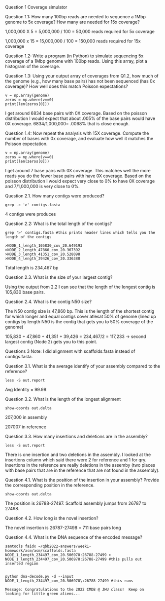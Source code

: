 

Question 1 Coverage simulator

Question 1.1: How many 100bp reads are needed to sequence a 1Mbp genome to 5x coverage? How many are needed for 15x coverage?

1,000,000 X 5 = 5,000,000 / 100 = 50,000 reads required for 5x coverage


1,000,000 x 15 = 15,000,000 / 100 = 150,000 reads required for 15x coverage

Question 1.2: Write a program (in Python) to simulate sequencing 5x coverage of a 1Mbp genome with 100bp reads. Using this array, plot a histogram of the coverage. 

Question 1.3: Using your output array of coverages from Q1.2, how much of the genome (e.g., how many base pairs) has not been sequenced (has 0x coverage)? How well does this match Poisson expectations?

```
v = np.array(genome)
zeros = np.where(v==0)
print(len(zeros[0]))

```

I get around 6834 base pairs with 0X coverage. Based on the poisson distribution I would expect that about .005% of the base pairs would have 0X coverage. 6834/1,000,000= .0068% that is close enough. 

Question 1.4: Now repeat the analysis with 15X coverage. Compute the number of bases with 0x coverage, and evaluate how well it matches the Poisson expectation.

```
v = np.array(genome)
zeros = np.where(v==0)
print(len(zeros[0]))

```

I get around 7 base pairs with 0X coverage. This matches well the more reads you do the fewer base pairs with have 0X coverage. Based on the poisson distribution I would expect very close to 0% to have 0X coverage and 7/1,000,000 is very close to 0%.


Question 2.1. How many contigs were produced? 
```
grep -c '>' contigs.fasta
```
4 contigs were produces 


Question 2.2: What is the total length of the contigs? 
```
grep '>' contigs.fasta #this prints header lines which tells you the length of the contigs

>NODE_1_length_105830_cov_20.649193
>NODE_2_length_47860_cov_20.367392
>NODE_3_length_41351_cov_20.528098
>NODE_4_length_39426_cov_20.336388
```
Total length is 234,467 bp 

Question 2.3. What is the size of your largest contig?

Using the output from 2.2 I can see that the length of the longest contig is 105,830 base pairs.

Question 2.4. What is the contig N50 size?

The N50 contig size is 47,860 bp. This is the length of the shortest contig for which longer and equal contigs cover atlesat 50% of genome (lined up contigs by length N50 is the contig that gets you to 50% coverage of the genome) 

105,830 + 47,860 + 41,351 + 39,426 = 234,467/2 = 117,233 -> second largest contig (Node 2) gets you to this point. 


Questions 3 Note: I did alignment with scaffolds.fasta instead of contigs.fasta.

Question 3.1. What is the average identify of your assembly compared to the reference?

```
less -S out.report
```

Avg Identity = 99.98 

Question 3.2. What is the length of the longest alignment

```
show-coords out.delta
```

207,000 in assembly 

207007 in reference 


Question 3.3. How many insertions and deletions are in the assembly? 

```
less -S out.report
```

There is one insertion and two deletions in the assembly. 
I looked at the insertions column which said there were 2 for reference and 1 for qry. Insertions in the reference are really deletions in the assemby (two places with base pairs that are in the reference that are not found in the assembly).


Question 4.1. What is the position of the insertion in your assembly? Provide the corresponding position in the reference. 

```
show-coords out.delta
```

The position is 26788-27497. Scaffold assembly jumps from 26787 to 27498.  


Question 4.2. How long is the novel insertion? 

The novel insertion is 26787-27498 = 711 base pairs long 

Question 4.4. What is the DNA sequence of the encoded message?
```
samtools faidx ~/qbb2022-answers/week1-homework/asm/asm/scaffolds.fasta NODE_1_length_234497_cov_20.506978:26788-27499 > NODE_1_length_234497_cov_20.506978:26788-27499 #this pulls out inserted region


python dna-decode.py -d --input NODE_1_length_234497_cov_20.506978\:26788-27499 #this runs 

Message: Congratulations to the 2022 CMDB @ JHU class!  Keep on looking for little green aliens...
```
